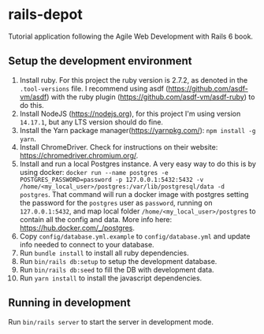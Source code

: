 # rails-depot
Tutorial application following the Agile Web Development with Rails 6 book.

## Setup the development environment
1. Install ruby. For this project the ruby version is 2.7.2, as denoted in the `.tool-versions` file. I recommend using asdf (https://github.com/asdf-vm/asdf) with the ruby plugin (https://github.com/asdf-vm/asdf-ruby) to do this.
2. Install NodeJS (https://nodejs.org), for this project I'm using version `14.17.1`, but any LTS version should do fine.
3. Install the Yarn package manager(https://yarnpkg.com/): `npm install -g yarn`.
4. Install ChromeDriver. Check for instructions on their website: https://chromedriver.chromium.org/.
5. Install and run a local Postgres instance. A very easy way to do this is by using docker: `docker run --name postgres -e POSTGRES_PASSWORD=password -p 127.0.0.1:5432:5432 -v /home/<my_local_user>/postgres:/var/lib/postgresql/data -d postgres`. That command will run a docker image with postgres setting the password for the `postgres` user as `password`, running on `127.0.0.1:5432`, and map local folder `/home/<my_local_user>/postgres` to contain all the config and data. More info here: https://hub.docker.com/_/postgres.
6. Copy `config/database.yml.example` to `config/database.yml` and update info needed to connect to your database.
7. Run `bundle install` to install all ruby dependencies.
8. Run `bin/rails db:setup` to setup the development database.
9. Run `bin/rails db:seed` to fill the DB with development data.
10. Run `yarn install` to install the javascript dependencies.

## Running in development
Run `bin/rails server` to start the server in development mode.
